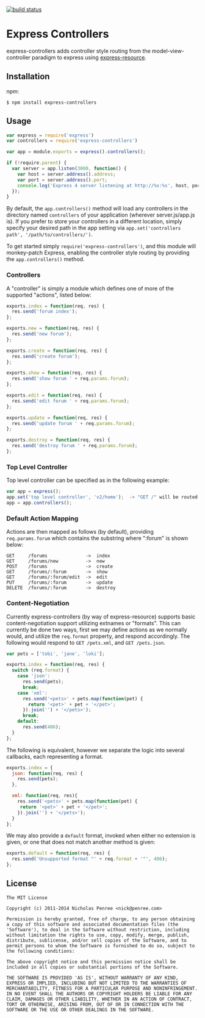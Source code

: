 [![build status](https://secure.travis-ci.org/drudge/express-controllers.png)](http://travis-ci.org/drudge/express-controllers)
# Express Controllers

  express-controllers adds controller style routing from the model-view-controller paradigm to express using [express-resource](http://github.com/visionmedia/express-resource).

## Installation

npm:

    $ npm install express-controllers

## Usage

```js
var express = require('express')
var controllers = require('express-controllers')

var app = module.exports = express().controllers();

if (!require.parent) {
  var server = app.listen(3000, function() {
    var host = server.address().address;
    var port = server.address().port;
    console.log('Express 4 server listening at http://%s:%s', host, port);
  });
}
```

By default, the `app.controllers()` method will load any controllers in the directory named `controllers` of your application (wherever server.js/app.js is). If you prefer to store your controllers in a different location, simply specify your desired path in the app setting via `app.set('controllers path', '/path/to/controllers/')`.


 To get started simply `require('express-controllers')`, and this module will monkey-patch Express, enabling the controller style routing by providing the `app.controllers()` method. 
 
### Controllers
  
  A "controller" is simply a module which defines one of more of the supported "actions", listed below:

```js
exports.index = function(req, res) {
  res.send('forum index');
};

exports.new = function(req, res) {
  res.send('new forum');
};

exports.create = function(req, res) {
  res.send('create forum');
};

exports.show = function(req, res) {
  res.send('show forum ' + req.params.forum);
};

exports.edit = function(req, res) {
  res.send('edit forum ' + req.params.forum);
};

exports.update = function(req, res) {
  res.send('update forum ' + req.params.forum);
};

exports.destroy = function(req, res) {
  res.send('destroy forum ' + req.params.forum);
};
```

### Top Level Controller
Top level controller can be specified as in the following example:

```js
var app = express();
app.set('top level controller', 'v2/home');  -> "GET /" will be routed to the "index" method of v2/home controller
app = app.controllers();
```

### Default Action Mapping

Actions are then mapped as follows (by default), providing `req.params.forum` which contains the substring where ":forum" is shown below:

    GET     /forums              ->  index
    GET     /forums/new          ->  new
    POST    /forums              ->  create
    GET     /forums/:forum       ->  show
    GET     /forums/:forum/edit  ->  edit
    PUT     /forums/:forum       ->  update
    DELETE  /forums/:forum       ->  destroy

### Content-Negotiation

  Currently express-controllers (by way of express-resource) supports basic content-negotiation support utilizing extnames or "formats". This can currently be done two ways, first we may define actions as we normally would, and utilize the `req.format` property, and respond accordingly. The following would respond to `GET /pets.xml`, and `GET /pets.json`.
  
```js
var pets = ['tobi', 'jane', 'loki'];

exports.index = function(req, res) {
  switch (req.format) {
    case 'json':
      res.send(pets);
      break;
    case 'xml':
      res.send('<pets>' + pets.map(function(pet) {
        return '<pet>' + pet + '</pet>';
      }).join('') + '</pets>');
      break;
    default:
      res.send(406);
  }
};
```

 The following is equivalent, however we separate the logic into several callbacks, each representing a format. 
 
```js
exports.index = {
  json: function(req, res) {
    res.send(pets);
  },

  xml: function(req, res){
    res.send('<pets>' + pets.map(function(pet) {
     return '<pet>' + pet + '</pet>';
    }).join('') + '</pets>');
  }
};
```

 We may also provide a `default` format, invoked when either no extension is given, or one that does not match another method is given:
 
 ```js
 exports.default = function(req, res) {
   res.send('Unsupported format "' + req.format + '"', 406);
 };
```

## License

    The MIT License

    Copyright (c) 2011-2014 Nicholas Penree <nick@penree.com>

    Permission is hereby granted, free of charge, to any person obtaining
    a copy of this software and associated documentation files (the
    'Software'), to deal in the Software without restriction, including
    without limitation the rights to use, copy, modify, merge, publish,
    distribute, sublicense, and/or sell copies of the Software, and to
    permit persons to whom the Software is furnished to do so, subject to
    the following conditions:

    The above copyright notice and this permission notice shall be
    included in all copies or substantial portions of the Software.

    THE SOFTWARE IS PROVIDED 'AS IS', WITHOUT WARRANTY OF ANY KIND,
    EXPRESS OR IMPLIED, INCLUDING BUT NOT LIMITED TO THE WARRANTIES OF
    MERCHANTABILITY, FITNESS FOR A PARTICULAR PURPOSE AND NONINFRINGEMENT.
    IN NO EVENT SHALL THE AUTHORS OR COPYRIGHT HOLDERS BE LIABLE FOR ANY
    CLAIM, DAMAGES OR OTHER LIABILITY, WHETHER IN AN ACTION OF CONTRACT,
    TORT OR OTHERWISE, ARISING FROM, OUT OF OR IN CONNECTION WITH THE
    SOFTWARE OR THE USE OR OTHER DEALINGS IN THE SOFTWARE.
